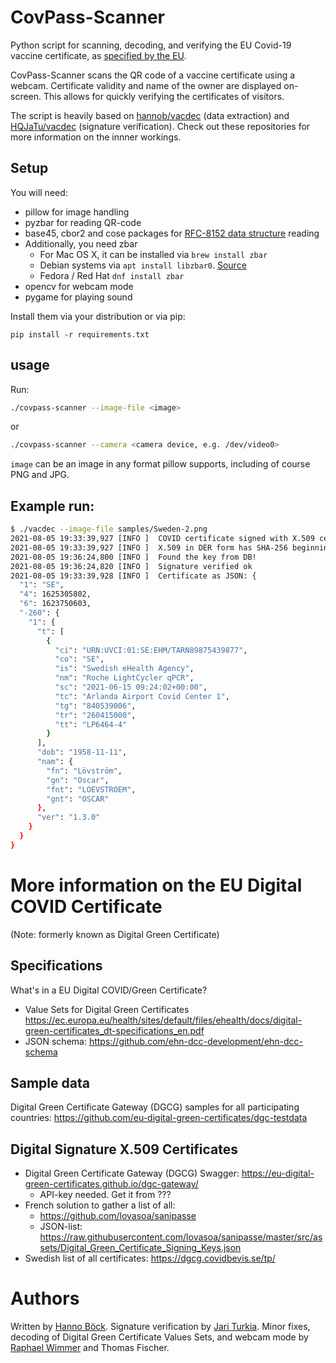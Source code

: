 # CovPass-Scanner

Python script for scanning, decoding, and verifying the EU Covid-19 vaccine certificate, as [specified by the EU](https://ec.europa.eu/health/ehealth/covid-19_en).

CovPass-Scanner scans the QR code of a vaccine certificate using a webcam. 
Certificate validity and name of the owner are displayed on-screen. 
This allows for quickly verifying the certificates of visitors.

The script is heavily based on [hannob/vacdec](https://github.com/hannob/vacdec) (data extraction) and [HQJaTu/vacdec](https://github.com/HQJaTu/vacdec/tree/signature-verification) (signature verification).
Check out these repositories for more information on the innner workings.


## Setup

You will need:
* pillow for image handling
* pyzbar for reading QR-code
* base45, cbor2 and cose packages for [RFC-8152 data structure](https://datatracker.ietf.org/doc/html/rfc8152) reading
* Additionally, you need zbar
  * For Mac OS X, it can be installed via `brew install zbar`
  * Debian systems via `apt install libzbar0`. [Source](https://pypi.org/project/pyzbar/)
  * Fedora / Red Hat `dnf install zbar`
* opencv for webcam mode 
* pygame for playing sound

Install them via your distribution or via pip:

```
pip install -r requirements.txt
```

## usage

Run:

```bash
./covpass-scanner --image-file <image>
```

or

```bash
./covpass-scanner --camera <camera device, e.g. /dev/video0>
```

``image`` can be an image in any format pillow supports, including of
course PNG and JPG.

## Example run:
```bash
$ ./vacdec --image-file samples/Sweden-2.png
2021-08-05 19:33:39,927 [INFO ]  COVID certificate signed with X.509 certificate.
2021-08-05 19:33:39,927 [INFO ]  X.509 in DER form has SHA-256 beginning with: 5f74910195c5cecb
2021-08-05 19:36:24,800 [INFO ]  Found the key from DB!
2021-08-05 19:36:24,820 [INFO ]  Signature verified ok
2021-08-05 19:33:39,928 [INFO ]  Certificate as JSON: {
  "1": "SE",
  "4": 1625305802,
  "6": 1623750603,
  "-260": {
    "1": {
      "t": [
        {
          "ci": "URN:UVCI:01:SE:EHM/TARN89875439877",
          "co": "SE",
          "is": "Swedish eHealth Agency",
          "nm": "Roche LightCycler qPCR",
          "sc": "2021-06-15 09:24:02+00:00",
          "tc": "Arlanda Airport Covid Center 1",
          "tg": "840539006",
          "tr": "260415000",
          "tt": "LP6464-4"
        }
      ],
      "dob": "1958-11-11",
      "nam": {
        "fn": "Lövström",
        "gn": "Oscar",
        "fnt": "LOEVSTROEM",
        "gnt": "OSCAR"
      },
      "ver": "1.3.0"
    }
  }
}
```

# More information on the EU Digital COVID Certificate
(Note: formerly known as Digital Green Certificate)

## Specifications
What's in a EU Digital COVID/Green Certificate?
* Value Sets for Digital Green Certificates https://ec.europa.eu/health/sites/default/files/ehealth/docs/digital-green-certificates_dt-specifications_en.pdf
* JSON schema: https://github.com/ehn-dcc-development/ehn-dcc-schema

## Sample data
Digital Green Certificate Gateway (DGCG) samples for all participating countries:
https://github.com/eu-digital-green-certificates/dgc-testdata

## Digital Signature X.509 Certificates
* Digital Green Certificate Gateway (DGCG) Swagger: https://eu-digital-green-certificates.github.io/dgc-gateway/
  * API-key needed. Get it from ???
* French solution to gather a list of all:
  * https://github.com/lovasoa/sanipasse
  * JSON-list: https://raw.githubusercontent.com/lovasoa/sanipasse/master/src/assets/Digital_Green_Certificate_Signing_Keys.json
* Swedish list of all certificates: https://dgcg.covidbevis.se/tp/

# Authors

Written by [Hanno Böck](https://hboeck.de/).
Signature verification by [Jari Turkia](https://blog.hqcodeshop.fi/).
Minor fixes, decoding of Digital Green Certificate Values Sets, and webcam mode by [Raphael Wimmer](https://www.winterwind.org) and Thomas Fischer.
